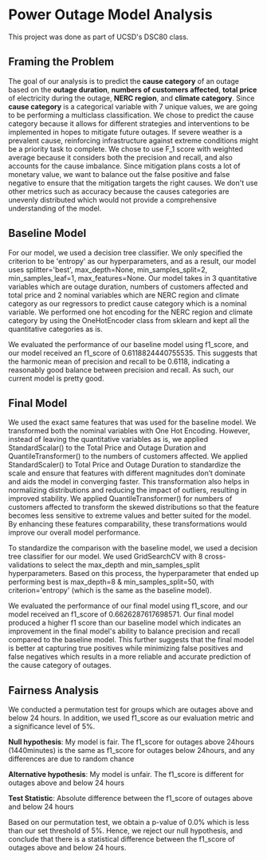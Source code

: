 # Power Outage Model Analysis

This project was done as part of UCSD's DSC80 class.

## Framing the Problem

The goal of our analysis is to predict the **cause category** of an outage based on the **outage duration**, **numbers of customers affected**, **total price** of electricity during the outage, **NERC region**, and **climate category**. Since **cause category** is a categorical variable with 7 unique values, we are going to be performing a multiclass classification. We chose to predict the cause category because it allows for different strategies and interventions to be implemented in hopes to mitigate future outages. If severe weather is a prevalent cause, reinforcing infrastructure against extreme conditions might be a priority task to complete. We chose to use F_1 score with weighted average because it considers both the precision and recall, and also accounts for the cause imbalance. Since mitigation plans costs a lot of monetary value, we want to balance out the false positive and false negative to ensure that the mitigation targets the right causes. We don't use other metrics such as accuracy because the causes categories are unevenly distributed which would not provide a comprehensive understanding of the model. 

## Baseline Model

For our model, we used a decision tree classifier. We only specified the criterion to be 'entropy' as our hyperparameters, and as a result, our model uses splitter='best', max_depth=None, min_samples_split=2, min_samples_leaf=1, max_features=None. Our model takes in 3 quantitative variables which are outage duration, numbers of customers affected and total price and 2 nominal variables which are NERC region and climate category as our regressors to predict cause category which is a nominal variable. We performed one hot encoding for the NERC region and climate category by using the OneHotEncoder class from sklearn and kept all the quantitative categories as is.

We evaluated the performance of our baseline model using f1_score, and our model received an f1_score of 0.6118824440755535. This suggests that the harmonic mean of precision and recall to be 0.6118, indicating a reasonably good balance between precision and recall. As such, our current model is pretty good.

## Final Model

We used the exact same features that was used for the baseline model. We transformed both the nominal variables with One Hot Encoding. However, instead of leaving the quantitative variables as is, we applied StandardScalar() to the Total Price and Outage Duration and QuantileTransformer() to the numbers of customers affected. We applied StandardScaler() to Total Price and Outage Duration to standardize the scale and ensure that features with different magnitudes don’t dominate and aids the model in converging faster. This transformation also helps in normalizing distributions and reducing the impact of outliers, resulting in improved stability. We applied QuantileTransformer() for numbers of customers affected to transform the skewed distributions so that the feature becomes less sensitive to extreme values and better suited for the model. By enhancing these features comparability, these transformations would improve our overall model performance.

To standardize the comparison with the baseline model, we used a decision tree classifier for our model. We used GridSearchCV with 8 cross-validations to select the max_depth and min_samples_split hyperparameters. Based on this process, the hyperparameter that ended up performing best is max_depth=8 & min_samples_split=50, with criterion='entropy' (which is the same as the baseline model).

We evaluated the performance of our final model using f1_score, and our model received an f1_score of 0.6626287617698571. Our final model produced a higher f1 score than our baseline model which indicates an improvement in the final model's ability to balance precision and recall compared to the baseline model. This further suggests that the final model is better at capturing true positives while minimizing false positives and false negatives which results in a more reliable and accurate prediction of the cause category of outages.

## Fairness Analysis

We conducted a permutation test for groups which are outages above and below 24 hours. In addition, we used f1_score as our evaluation metric and a significance level of 5%.

**Null hypothesis**: My model is fair. The f1_score for outages above 24hours (1440minutes) is the same as f1_score for outages below 24hours, and any differences are due to random chance

**Alternative hypothesis**: My model is unfair. The f1_score is different for outages above and below 24 hours

**Test Statistic**: Absolute difference between the f1_score of outages above and below 24 hours

Based on our permutation test, we obtain a p-value of 0.0% which is less than our set threshold of 5%. Hence, we reject our null hypothesis, and conclude that there is a statistical difference between the f1_score of outages above and below 24 hours.

